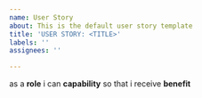 ```yaml
---
name: User Story
about: This is the default user story template
title: 'USER STORY: <TITLE>'
labels: ''
assignees: ''

---
```


as a **role** i can **capability** so that i receive **benefit**
